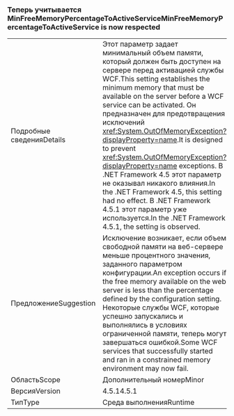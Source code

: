### <a name="minfreememorypercentagetoactiveservice-is-now-respected"></a><span data-ttu-id="878cf-101">Теперь учитывается MinFreeMemoryPercentageToActiveService</span><span class="sxs-lookup"><span data-stu-id="878cf-101">MinFreeMemoryPercentageToActiveService is now respected</span></span>

|   |   |
|---|---|
|<span data-ttu-id="878cf-102">Подробные сведения</span><span class="sxs-lookup"><span data-stu-id="878cf-102">Details</span></span>|<span data-ttu-id="878cf-103">Этот параметр задает минимальный объем памяти, который должен быть доступен на сервере перед активацией службы WCF.</span><span class="sxs-lookup"><span data-stu-id="878cf-103">This setting establishes the minimum memory that must be available on the server before a WCF service can be activated.</span></span> <span data-ttu-id="878cf-104">Он предназначен для предотвращения исключений <xref:System.OutOfMemoryException?displayProperty=name>.</span><span class="sxs-lookup"><span data-stu-id="878cf-104">It is designed to prevent <xref:System.OutOfMemoryException?displayProperty=name> exceptions.</span></span> <span data-ttu-id="878cf-105">В .NET Framework 4.5 этот параметр не оказывал никакого влияния.</span><span class="sxs-lookup"><span data-stu-id="878cf-105">In the .NET Framework 4.5, this setting had no effect.</span></span> <span data-ttu-id="878cf-106">В .NET Framework 4.5.1 этот параметр уже используется.</span><span class="sxs-lookup"><span data-stu-id="878cf-106">In the .NET Framework 4.5.1, the setting is observed.</span></span>|
|<span data-ttu-id="878cf-107">Предложение</span><span class="sxs-lookup"><span data-stu-id="878cf-107">Suggestion</span></span>|<span data-ttu-id="878cf-108">Исключение возникает, если объем свободной памяти на веб-сервере меньше процентного значения, заданного параметром конфигурации.</span><span class="sxs-lookup"><span data-stu-id="878cf-108">An exception occurs if the free memory available on the web server is less than the percentage defined by the configuration setting.</span></span> <span data-ttu-id="878cf-109">Некоторые службы WCF, которые успешно запускались и выполнялись в условиях ограниченной памяти, теперь могут завершаться ошибкой.</span><span class="sxs-lookup"><span data-stu-id="878cf-109">Some WCF services that successfully started and ran in a constrained memory environment may now fail.</span></span>|
|<span data-ttu-id="878cf-110">Область</span><span class="sxs-lookup"><span data-stu-id="878cf-110">Scope</span></span>|<span data-ttu-id="878cf-111">Дополнительный номер</span><span class="sxs-lookup"><span data-stu-id="878cf-111">Minor</span></span>|
|<span data-ttu-id="878cf-112">Версия</span><span class="sxs-lookup"><span data-stu-id="878cf-112">Version</span></span>|<span data-ttu-id="878cf-113">4.5.1</span><span class="sxs-lookup"><span data-stu-id="878cf-113">4.5.1</span></span>|
|<span data-ttu-id="878cf-114">Тип</span><span class="sxs-lookup"><span data-stu-id="878cf-114">Type</span></span>|<span data-ttu-id="878cf-115">Среда выполнения</span><span class="sxs-lookup"><span data-stu-id="878cf-115">Runtime</span></span>|

